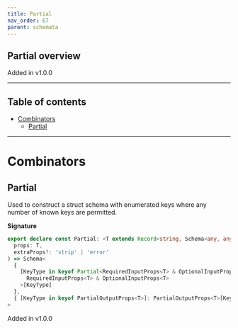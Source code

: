 ```yaml
---
title: Partial
nav_order: 67
parent: schemata
---
```


## Partial overview

Added in v1.0.0

---

<h2 class="text-delta">Table of contents</h2>

- [Combinators](#combinators)
  - [Partial](#partial)

---

# Combinators

## Partial

Used to construct a struct schema with enumerated keys where any number of known keys
are permitted.

**Signature**

```ts
export declare const Partial: <T extends Record<string, Schema<any, any>>>(
  props: T,
  extraProps?: 'strip' | 'error'
) => Schema<
  {
    [KeyType in keyof Partial<RequiredInputProps<T> & OptionalInputProps<T>>]: Partial<
      RequiredInputProps<T> & OptionalInputProps<T>
    >[KeyType]
  },
  { [KeyType in keyof PartialOutputProps<T>]: PartialOutputProps<T>[KeyType] }
>
```

Added in v1.0.0
